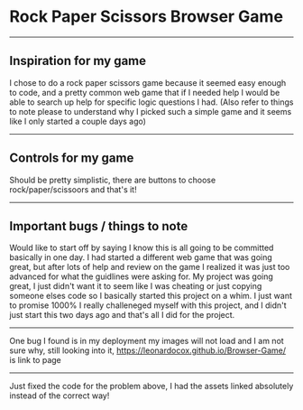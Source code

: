 # Rock Paper Scissors Browser Game

---

## Inspiration for my game

I chose to do a rock paper scissors game because it seemed easy enough to code, and a pretty common web game that if I needed help I would be able to search up help for specific logic questions I had. (Also refer to things to note please to understand why I picked such a simple game and it seems like I only started a couple days ago)

---

## Controls for my game

Should be pretty simplistic, there are buttons to choose rock/paper/scissoors and that's it!

---

## Important bugs / things to note

Would like to start off by saying I know this is all going to be committed
basically in one day. I had started a different web game that was going great, but after lots of help and review on the game I realized it was just too advanced for what the guidlines were asking for. My project was going great, I just didn't want it to seem like I was cheating or just copying someone elses code so I basically started this project on a whim. I just want to promise 1000% I really challeneged myself with this project, and I didn't just start this two days ago and that's all I did for the project.

---

One bug I found is in my deployment my images will not load and I am not sure why, still looking into it,
https://leonardocox.github.io/Browser-Game/ is link to page

---

Just fixed the code for the problem above, I had the assets linked absolutely instead of the correct way!
